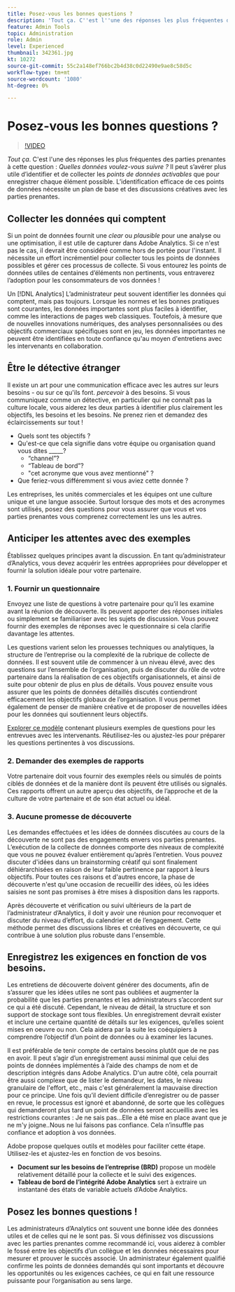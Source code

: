 ```yaml
---
title: Posez-vous les bonnes questions ?
description: 'Tout ça. C''est l''une des réponses les plus fréquentes des parties prenantes à la question : quelles données voulez-vous suivre ? Il peut s’avérer plus utile d’identifier et de collecter les points de données exploitables que d’enregistrer tous les éléments possibles. L’identification efficace de ces points de données nécessite un plan de base et des discussions créatives avec les parties prenantes.'
feature: Admin Tools
topic: Administration
role: Admin
level: Experienced
thumbnail: 342361.jpg
kt: 10272
source-git-commit: 55c2a148ef766bc2b4d38c0d22490e9ae8c58d5c
workflow-type: tm+mt
source-wordcount: '1080'
ht-degree: 0%

---
```



# Posez-vous les bonnes questions ?

>[!VIDEO](https://video.tv.adobe.com/v/342361/?quality=12&learn=on)

_Tout ça_. C&#39;est l&#39;une des réponses les plus fréquentes des parties prenantes à cette question : _Quelles données voulez-vous suivre ?_ Il peut s’avérer plus utile d’identifier et de collecter les _points de données activables_ que pour enregistrer chaque élément possible. L’identification efficace de ces points de données nécessite un plan de base et des discussions créatives avec les parties prenantes.

## Collecter les données qui comptent

Si un point de données fournit une _clear_ ou _plausible_ pour une analyse ou une optimisation, il est utile de capturer dans Adobe Analytics. Si ce n&#39;est pas le cas, il devrait être considéré comme hors de portée pour l&#39;instant. Il nécessite un effort incrémentiel pour collecter tous les points de données possibles et gérer ces processus de collecte. Si vous entourez les points de données utiles de centaines d’éléments non pertinents, vous entraverez l’adoption pour les consommateurs de vos données !

Un [!DNL Analytics] L’administrateur peut souvent identifier les données qui comptent, mais pas toujours. Lorsque les normes et les bonnes pratiques sont courantes, les données importantes sont plus faciles à identifier, comme les interactions de pages web classiques. Toutefois, à mesure que de nouvelles innovations numériques, des analyses personnalisées ou des objectifs commerciaux spécifiques sont en jeu, les données importantes ne peuvent être identifiées en toute confiance qu&#39;au moyen d&#39;entretiens avec les intervenants en collaboration.

## Être le détective étranger

Il existe un art pour une communication efficace avec les autres sur leurs besoins - ou sur ce qu&#39;ils font. _percevoir_ à des besoins. Si vous communiquez comme un détective, en particulier qui ne connaît pas la culture locale, vous aiderez les deux parties à identifier plus clairement les objectifs, les besoins et les besoins. Ne prenez rien et demandez des éclaircissements sur tout !

* Quels sont tes objectifs ?
* Qu&#39;est-ce que cela signifie dans votre équipe ou organisation quand vous dites _____?
   * “channel”?
   * “Tableau de bord”?
   * &quot;cet acronyme que vous avez mentionné&quot; ?
* Que feriez-vous différemment si vous aviez cette donnée ?

Les entreprises, les unités commerciales et les équipes ont une culture unique et une langue associée. Surtout lorsque des mots et des acronymes sont utilisés, posez des questions pour vous assurer que vous et vos parties prenantes vous comprenez correctement les uns les autres.

## Anticiper les attentes avec des exemples

Établissez quelques principes avant la discussion. En tant qu’administrateur d’Analytics, vous devez acquérir les entrées appropriées pour développer et fournir la solution idéale pour votre partenaire.

### 1. Fournir un questionnaire

Envoyez une liste de questions à votre partenaire pour qu’il les examine avant la réunion de découverte. Ils peuvent apporter des réponses initiales ou simplement se familiariser avec les sujets de discussion. Vous pouvez fournir des exemples de réponses avec le questionnaire si cela clarifie davantage les attentes.

Les questions varient selon les prouesses techniques ou analytiques, la structure de l’entreprise ou la complexité de la rubrique de collecte de données. Il est souvent utile de commencer à un niveau élevé, avec des questions sur l’ensemble de l’organisation, puis de discuter du rôle de votre partenaire dans la réalisation de ces objectifs organisationnels, et ainsi de suite pour obtenir de plus en plus de détails. Vous pouvez ensuite vous assurer que les points de données détaillés discutés contiendront efficacement les objectifs globaux de l’organisation. Il vous permet également de penser de manière créative et de proposer de nouvelles idées pour les données qui soutiennent leurs objectifs.

[Explorer ce modèle](assets/stakeholder-questionnaire.pdf) contenant plusieurs exemples de questions pour les entrevues avec les intervenants. Réutilisez-les ou ajustez-les pour préparer les questions pertinentes à vos discussions.

### 2. Demander des exemples de rapports

Votre partenaire doit vous fournir des exemples réels ou simulés de points ciblés de données et de la manière dont ils peuvent être utilisés ou signalés. Ces rapports offrent un autre aperçu des objectifs, de l’approche et de la culture de votre partenaire et de son état actuel ou idéal.

### 3. Aucune promesse de découverte

Les demandes effectuées et les idées de données discutées au cours de la découverte ne sont pas des engagements envers vos parties prenantes. L’exécution de la collecte de données comporte des niveaux de complexité que vous ne pouvez évaluer entièrement qu’après l’entretien. Vous pouvez discuter d&#39;idées dans un brainstorming créatif qui sont finalement déhiérarchisées en raison de leur faible pertinence par rapport à leurs objectifs. Pour toutes ces raisons et d&#39;autres encore, la phase de découverte n&#39;est qu&#39;une occasion de recueillir des idées, où les idées saisies ne sont pas promises à être mises à disposition dans les rapports.

Après découverte et vérification ou suivi ultérieurs de la part de l’administrateur d’Analytics, il doit y avoir une réunion pour reconvoquer et discuter du niveau d’effort, du calendrier et de l’engagement. Cette méthode permet des discussions libres et créatives en découverte, ce qui contribue à une solution plus robuste dans l&#39;ensemble.

## Enregistrez les exigences en fonction de vos besoins.

Les entretiens de découverte doivent générer des documents, afin de s’assurer que les idées utiles ne sont pas oubliées et augmenter la probabilité que les parties prenantes et les administrateurs s’accordent sur ce qui a été discuté. Cependant, le niveau de détail, la structure et son support de stockage sont tous flexibles. Un enregistrement devrait exister et inclure une certaine quantité de détails sur les exigences, qu’elles soient mises en oeuvre ou non. Cela aidera par la suite les coéquipiers à comprendre l’objectif d’un point de données ou à examiner les lacunes.

Il est préférable de tenir compte de certains besoins plutôt que de ne pas en avoir. Il peut s’agir d’un enregistrement aussi minimal que celui des points de données implémentés à l’aide des champs de nom et de description intégrés dans Adobe Analytics. D&#39;un autre côté, cela pourrait être aussi complexe que de lister le demandeur, les dates, le niveau granulaire de l&#39;effort, etc., mais c&#39;est généralement la mauvaise direction pour ce principe. Une fois qu’il devient difficile d’enregistrer ou de passer en revue, le processus est ignoré et abandonné, de sorte que les collègues qui demanderont plus tard un point de données seront accueillis avec les restrictions courantes : Je ne sais pas...Elle a été mise en place avant que je ne m&#39;y joigne..Nous ne lui faisons pas confiance. Cela n’insuffle pas confiance et adoption à vos données.

Adobe propose quelques outils et modèles pour faciliter cette étape. Utilisez-les et ajustez-les en fonction de vos besoins.

* **Document sur les besoins de l’entreprise (BRD)** propose un modèle relativement détaillé pour la collecte et le suivi des exigences.
* **Tableau de bord de l’intégrité Adobe Analytics** sert à extraire un instantané des états de variable actuels d’Adobe Analytics.

## Posez les bonnes questions !

Les administrateurs d’Analytics ont souvent une bonne idée des données utiles et de celles qui ne le sont pas. Si vous définissez vos discussions avec les parties prenantes comme recommandé ici, vous aiderez à combler le fossé entre les objectifs d’un collègue et les données nécessaires pour mesurer et prouver le succès associé. Un administrateur également qualifié confirme les points de données demandés qui sont importants et découvre les opportunités ou les exigences cachées, ce qui en fait une ressource puissante pour l’organisation au sens large.

